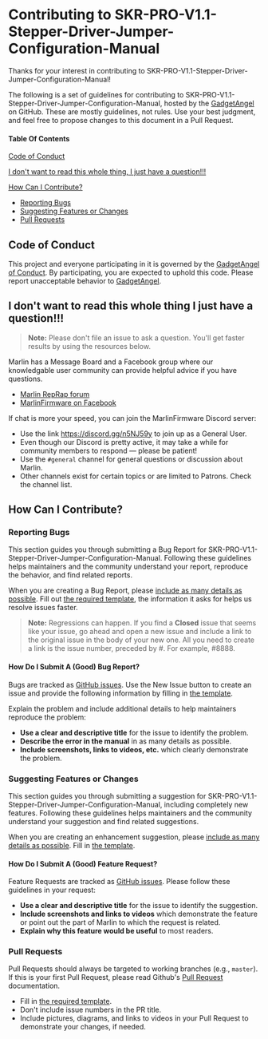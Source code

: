 # Contributing to SKR-PRO-V1.1-Stepper-Driver-Jumper-Configuration-Manual

Thanks for your interest in contributing to SKR-PRO-V1.1-Stepper-Driver-Jumper-Configuration-Manual!

The following is a set of guidelines for contributing to SKR-PRO-V1.1-Stepper-Driver-Jumper-Configuration-Manual, hosted by the [GadgetAngel](https://github.com/GadgetAngel) on GitHub. These are mostly guidelines, not rules. Use your best judgment, and feel free to propose changes to this document in a Pull Request.

#### Table Of Contents

[Code of Conduct](https://github.com/GadgetAngel/SKR-PRO-V1.1-Stepper-Driver-Jumper-Configuration-Manual/blob/master/.github/contributing.md#code-of-conduct)

[I don't want to read this whole thing, I just have a question!!!](https://github.com/GadgetAngel/SKR-PRO-V1.1-Stepper-Driver-Jumper-Configuration-Manual/blob/master/.github/contributing.md#i-dont-want-to-read-this-whole-thing-i-just-have-a-question)

[How Can I Contribute?](https://github.com/GadgetAngel/SKR-PRO-V1.1-Stepper-Driver-Jumper-Configuration-Manual/blob/master/.github/contributing.md#how-can-i-contribute)
  * [Reporting Bugs](https://github.com/GadgetAngel/SKR-PRO-V1.1-Stepper-Driver-Jumper-Configuration-Manual/blob/master/.github/contributing.md#reporting-bugs)
  * [Suggesting Features or Changes](https://github.com/GadgetAngel/SKR-PRO-V1.1-Stepper-Driver-Jumper-Configuration-Manual/blob/master/.github/contributing.md#suggesting-features-or-changes)
  * [Pull Requests](https://github.com/GadgetAngel/SKR-PRO-V1.1-Stepper-Driver-Jumper-Configuration-Manual/blob/master/.github/contributing.md#pull-requests)

## Code of Conduct

This project and everyone participating in it is governed by the [GadgetAngel of Conduct](https://github.com/GadgetAngel/SKR-PRO-V1.1-Stepper-Driver-Jumper-Configuration-Manual/blob/master/code-of-conduct.md). By participating, you are expected to uphold this code. Please report unacceptable behavior to [GadgetAngel](mailto:joannmanges@gmail.com).

## I don't want to read this whole thing I just have a question!!!

> **Note:** Please don't file an issue to ask a question. You'll get faster results by using the resources below.

Marlin has a Message Board and a Facebook group where our knowledgable user community can provide helpful advice if you have questions.

* [Marlin RepRap forum](https://reprap.org/forum/list.php?415)
* [MarlinFirmware on Facebook](https://www.facebook.com/groups/1049718498464482/)

If chat is more your speed, you can join the MarlinFirmware Discord server:

* Use the link https://discord.gg/n5NJ59y to join up as a General User.
* Even though our Discord is pretty active, it may take a while for community members to respond &mdash; please be patient!
* Use the `#general` channel for general questions or discussion about Marlin.
* Other channels exist for certain topics or are limited to Patrons. Check the channel list.

## How Can I Contribute?

### Reporting Bugs

This section guides you through submitting a Bug Report for SKR-PRO-V1.1-Stepper-Driver-Jumper-Configuration-Manual. Following these guidelines helps maintainers and the community understand your report, reproduce the behavior, and find related reports.

When you are creating a Bug Report, please [include as many details as possible](https://github.com/GadgetAngel/SKR-PRO-V1.1-Stepper-Driver-Jumper-Configuration-Manual/blob/master/.github/contributing.md#how-do-i-submit-a-good-bug-report). Fill out [the required template](/ISSUE_TEMPLATE/bug_report.md), the information it asks for helps us resolve issues faster.

> **Note:** Regressions can happen. If you find a **Closed** issue that seems like your issue, go ahead and open a new issue and include a link to the original issue in the body of your new one. All you need to create a link is the issue number, preceded by #. For example, #8888.

#### How Do I Submit A (Good) Bug Report?

Bugs are tracked as [GitHub issues](https://guides.github.com/features/issues/). Use the New Issue button to create an issue and provide the following information by filling in [the template](https://github.com/GadgetAngel/SKR-PRO-V1.2-Stepper-Driver-Jumper-Configuration-Manual/blob/master/.github/ISSUE_TEMPLATE/bug_report.md).

Explain the problem and include additional details to help maintainers reproduce the problem:

* **Use a clear and descriptive title** for the issue to identify the problem.
* **Describe the error in the manual** in as many details as possible. 
* **Include screenshots, links to videos, etc.** which clearly demonstrate the problem.

### Suggesting Features or Changes

This section guides you through submitting a suggestion for SKR-PRO-V1.1-Stepper-Driver-Jumper-Configuration-Manual, including completely new features. Following these guidelines helps maintainers and the community understand your suggestion and find related suggestions.

When you are creating an enhancement suggestion, please [include as many details as possible](https://github.com/GadgetAngel/SKR-PRO-V1.1-Stepper-Driver-Jumper-Configuration-Manual/blob/master/.github/contributing.md#how-do-i-submit-a-good-feature-request). Fill in [the template](https://github.com/GadgetAngel/SKR-PRO-V1.2-Stepper-Driver-Jumper-Configuration-Manual/blob/master/.github/ISSUE_TEMPLATE/feature_request.md).

#### How Do I Submit A (Good) Feature Request?

Feature Requests are tracked as [GitHub issues](https://guides.github.com/features/issues/). Please follow these guidelines in your request:

* **Use a clear and descriptive title** for the issue to identify the suggestion.
* **Include screenshots and links to videos** which demonstrate the feature or point out the part of Marlin to which the request is related.
* **Explain why this feature would be useful** to most readers.

### Pull Requests

Pull Requests should always be targeted to working branches (e.g., `master`). If this is your first Pull Request, please read Github's [Pull Request](https://help.github.com/articles/creating-a-pull-request/) documentation.

* Fill in [the required template](.github/PULL_REQUEST_TEMPLATE/open-a-pull-request.md).
* Don't include issue numbers in the PR title.
* Include pictures, diagrams, and links to videos in your Pull Request to demonstrate your changes, if needed.
